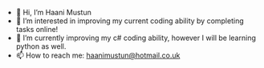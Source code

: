 - 👋 Hi, I’m Haani Mustun
- 👀 I’m interested in improving my current coding ability by completing tasks online!
- 🌱 I’m currently improving my c# coding ability, however I will be learning python as well.
- 📫 How to reach me: haanimustun@hotmail.co.uk
